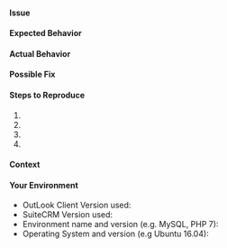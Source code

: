 <!--- Provide a general summary of the issue in the **Title** above -->
<!--- Before you open an issue, please check if a similar issue already exists or has been closed before. --->

#### Issue
<!--- Provide a more detailed introduction to the issue itself, and why you consider it to be a bug -->

#### Expected Behavior
<!--- Tell us what should happen -->

#### Actual Behavior
<!--- Tell us what happens instead -->

#### Possible Fix
<!--- Not obligatory, but suggest a fix or reason for the bug -->

#### Steps to Reproduce
<!--- Provide a link to a live example, or an unambiguous set of steps to -->
<!--- reproduce this bug include code to reproduce, if relevant -->

1.
2.
3.
4.

#### Context
<!--- How has this bug affected you? What were you trying to accomplish? -->
<!--- If you feel this should be a low/medium/high priority then please state so -->

#### Your Environment
<!--- Include as many relevant details about the environment you experienced the bug in -->

* OutLook Client Version used:
* SuiteCRM Version used:
* Environment name and version (e.g. MySQL, PHP 7):
* Operating System and version (e.g Ubuntu 16.04):
